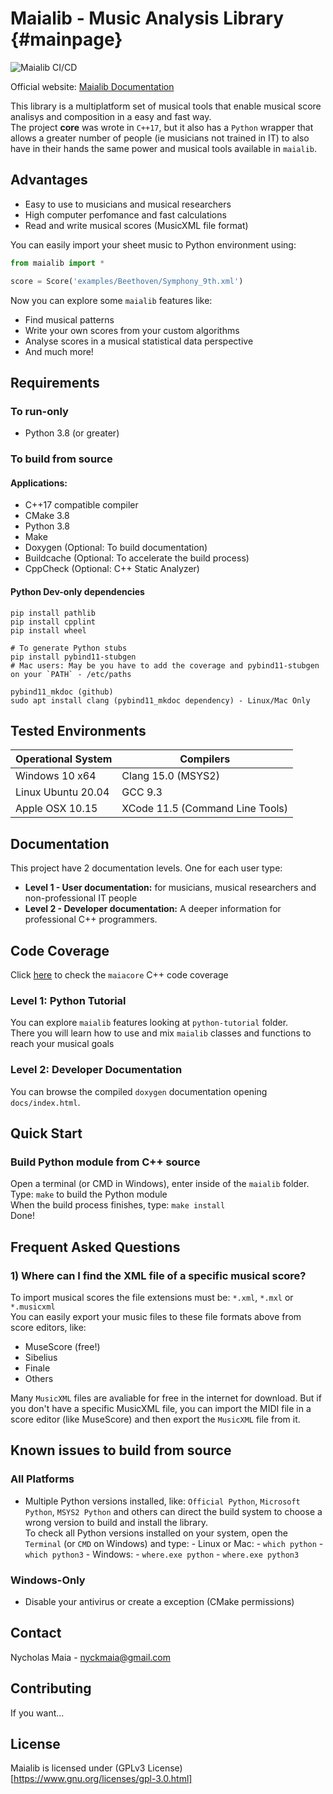 # Maialib - Music Analysis Library {#mainpage}

![Maialib CI/CD](https://github.com/nyckmaia/maialib/actions/workflows/wheels.yml/badge.svg)

Official website: [Maialib Documentation](https://www.maialib.com/)

This library is a multiplatform set of musical tools that enable musical score analisys and composition in a easy and fast way. <br>
The project **core** was wrote in `C++17`, but it also has a `Python` wrapper that allows a greater number of people (ie musicians not trained in IT) to also have in their hands the same power and musical tools available in `maialib`.

## Advantages

- Easy to use to musicians and musical researchers
- High computer perfomance and fast calculations
- Read and write musical scores (MusicXML file format)

You can easily import your sheet music to Python environment using:

```python
from maialib import *

score = Score('examples/Beethoven/Symphony_9th.xml')
```

Now you can explore some `maialib` features like:

- Find musical patterns
- Write your own scores from your custom algorithms
- Analyse scores in a musical statistical data perspective
- And much more!

## Requirements

### To run-only

- Python 3.8 (or greater)

### To build from source

#### Applications:

- C++17 compatible compiler
- CMake 3.8
- Python 3.8
- Make
- Doxygen (Optional: To build documentation)
- Buildcache (Optional: To accelerate the build process)
- CppCheck (Optional: C++ Static Analyzer)

#### Python Dev-only dependencies

```
pip install pathlib
pip install cpplint
pip install wheel

# To generate Python stubs
pip install pybind11-stubgen
# Mac users: May be you have to add the coverage and pybind11-stubgen on your `PATH` - /etc/paths

pybind11_mkdoc (github)
sudo apt install clang (pybind11_mkdoc dependency) - Linux/Mac Only
```

## Tested Environments

| Operational System | Compilers                       |
| ------------------ | ------------------------------- |
| Windows 10 x64     | Clang 15.0 (MSYS2)              |
| Linux Ubuntu 20.04 | GCC 9.3                         |
| Apple OSX 10.15    | XCode 11.5 (Command Line Tools) |

## Documentation

This project have 2 documentation levels. One for each user type:

- **Level 1 - User documentation:** for musicians, musical researchers and non-professional IT people
- **Level 2 - Developer documentation:** A deeper information for professional C++ programmers.

## Code Coverage

Click [here](../../code-coverage/index.html) to check the `maiacore` C++ code coverage

### Level 1: Python Tutorial

You can explore `maialib` features looking at `python-tutorial` folder. <br>
There you will learn how to use and mix `maialib` classes and functions to reach your musical goals

### Level 2: Developer Documentation

You can browse the compiled `doxygen` documentation opening `docs/index.html`. <br>

## Quick Start

### Build Python module from C++ source

Open a terminal (or CMD in Windows), enter inside of the `maialib` folder. <br>
Type: `make` to build the Python module <br>
When the build process finishes, type: `make install` <br>
Done!

## Frequent Asked Questions

### 1) Where can I find the XML file of a specific musical score?

To import musical scores the file extensions must be: `*.xml`, `*.mxl` or `*.musicxml` <br>
You can easily export your music files to these file formats above from score editors, like:

- MuseScore (free!)
- Sibelius
- Finale
- Others

Many `MusicXML` files are avaliable for free in the internet for download.
But if you don't have a specific MusicXML file, you can import the MIDI file in a score editor (like MuseScore) and then export the `MusicXML` file from it.

## Known issues to build from source

### All Platforms

- Multiple Python versions installed, like: `Official Python`, `Microsoft Python`, `MSYS2 Python` and others can direct the build system to choose a wrong version to build and install the library. <br>
  To check all Python versions installed on your system, open the `Terminal` (or `CMD` on Windows) and type: - Linux or Mac: - `which python` - `which python3` - Windows: - `where.exe python` - `where.exe python3`

### Windows-Only

- Disable your antivirus or create a exception (CMake permissions)

## Contact

Nycholas Maia - nyckmaia@gmail.com

## Contributing

If you want...

## License

Maialib is licensed under (GPLv3 License) [https://www.gnu.org/licenses/gpl-3.0.html]
